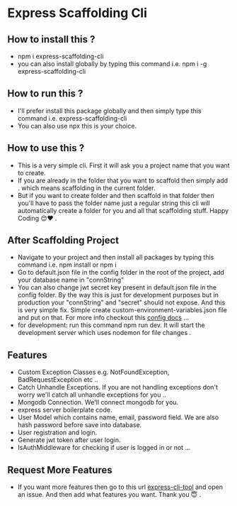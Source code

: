 # Express Scaffolding Cli

## How to install this ?

- npm i express-scaffolding-cli
- you can also install globally by typing this command i.e. npm i -g express-scaffolding-cli

## How to run this ?

- I'll prefer install this package globally and then simply type this command i.e. express-scaffolding-cli
- You can also use npx this is your choice.

## How to use this ?

- This is a very simple cli. First it will ask you a project name that you want to create.
- If you are already in the folder that you want to scaffold then simply add . which means scaffolding in the current folder.
- But if you want to create folder and then scaffold in that folder then you'll have to pass the folder name just a regular string this cli will automatically create a folder for you and all that scaffolding stuff. Happy Coding 😊❤️ .

## After Scaffolding Project

- Navigate to your project and then install all packages by typing this command i.e. npm install or npm i
- Go to default.json file in the config folder in the root of the project, add your database name in "connString"
- You can also change jwt secret key present in default.json file in the config folder. By the way this is just for development purposes but in production your "connString" and "secret" should not expose. And this is very simple fix. Simple create custom-environment-variables.json file and put on that. For more info checkout this [config docs](https://github.com/lorenwest/node-config) ...
- for development: run this command npm run dev. It will start the development server which uses nodemon for file changes .

## Features

- Custom Exception Classes e.g. NotFoundException, BadRequestException etc ..
- Catch Unhandle Exceptions. If you are not handling exceptions don't worry we'll catch all unhandle exceptions for you ..
- Mongodb Connection. We'll connect mongodb for you.
- express server boilerplate code.
- User Model which contains name, email, password field. We are also hash password before save into database.
- User registration and login.
- Generate jwt token after user login.
- IsAuthMiddleware for checking if user is logged in or not ...


## Request More Features
- If you want more features then go to this url [express-cli-tool](https://github.com/RanaJazim/express-cli-tool/issues) and open an issue. And then add what features you want. Thank you 😇 .